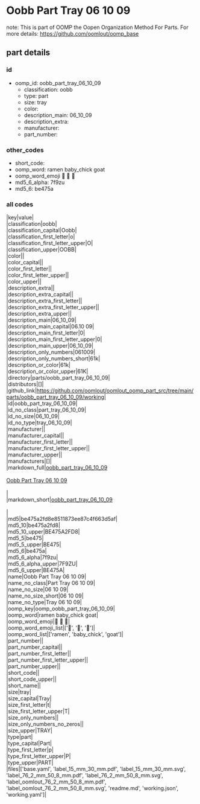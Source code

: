 # Oobb Part Tray 06 10 09  

note: This is part of OOMP the Oopen Organization Method For Parts. For more details: https://github.com/oomlout/oomp_base

##  part details





### id
* oomp_id: oobb_part_tray_06_10_09
  * classification: oobb
  * type: part
  * size: tray
  * color: 
  * description_main: 06_10_09
  * description_extra: 
  * manufacturer: 
  * part_number: 

### other_codes
* short_code: 
* oomp_word: ramen baby_chick goat
* oomp_word_emoji :ramen: :baby_chick: :goat:
* md5_6_alpha: 7f9zu
* md5_6: be475a

### all codes 
|key|value|  
|classification|oobb|  
|classification_capital|Oobb|  
|classification_first_letter|o|  
|classification_first_letter_upper|O|  
|classification_upper|OOBB|  
|color||  
|color_capital||  
|color_first_letter||  
|color_first_letter_upper||  
|color_upper||  
|description_extra||  
|description_extra_capital||  
|description_extra_first_letter||  
|description_extra_first_letter_upper||  
|description_extra_upper||  
|description_main|06_10_09|  
|description_main_capital|06.10 09|  
|description_main_first_letter|0|  
|description_main_first_letter_upper|0|  
|description_main_upper|06_10_09|  
|description_only_numbers|061009|  
|description_only_numbers_short|61k|  
|description_or_color|61k|  
|description_or_color_upper|61K|  
|directory|parts/oobb_part_tray_06_10_09|  
|distributors|[]|  
|github_link|https://github.com/oomlout/oomlout_oomp_part_src/tree/main/parts/oobb_part_tray_06_10_09/working|  
|id|oobb_part_tray_06_10_09|  
|id_no_class|part_tray_06_10_09|  
|id_no_size|06_10_09|  
|id_no_type|tray_06_10_09|  
|manufacturer||  
|manufacturer_capital||  
|manufacturer_first_letter||  
|manufacturer_first_letter_upper||  
|manufacturer_upper||  
|manufacturers|[]|  
|markdown_full|[oobb_part_tray_06_10_09](https://github.com/oomlout/oomlout_oomp_part_src/tree/main/parts/oobb_part_tray_06_10_09/working)<br>[](https://github.com/oomlout/oomlout_oomp_part_src/tree/main/parts/oobb_part_tray_06_10_09/working)<br>[Oobb Part Tray 06 10 09](https://github.com/oomlout/oomlout_oomp_part_src/tree/main/parts/oobb_part_tray_06_10_09/working)<br><br>|  
|markdown_short|[oobb_part_tray_06_10_09](https://github.com/oomlout/oomlout_oomp_part_src/tree/main/parts/oobb_part_tray_06_10_09/working)<br><br>|  
|md5|be475a2fd8e8511873ee87c4f663d5af|  
|md5_10|be475a2fd8|  
|md5_10_upper|BE475A2FD8|  
|md5_5|be475|  
|md5_5_upper|BE475|  
|md5_6|be475a|  
|md5_6_alpha|7f9zu|  
|md5_6_alpha_upper|7F9ZU|  
|md5_6_upper|BE475A|  
|name|Oobb Part Tray 06 10 09|  
|name_no_class|Part Tray 06 10 09|  
|name_no_size|06 10 09|  
|name_no_size_short|06 10 09|  
|name_no_type|Tray 06 10 09|  
|oomp_key|oomp_oobb_part_tray_06_10_09|  
|oomp_word|ramen baby_chick goat|  
|oomp_word_emoji|:ramen: :baby_chick: :goat:|  
|oomp_word_emoji_list|[':ramen:', ':baby_chick:', ':goat:']|  
|oomp_word_list|['ramen', 'baby_chick', 'goat']|  
|part_number||  
|part_number_capital||  
|part_number_first_letter||  
|part_number_first_letter_upper||  
|part_number_upper||  
|short_code||  
|short_code_upper||  
|short_name||  
|size|tray|  
|size_capital|Tray|  
|size_first_letter|t|  
|size_first_letter_upper|T|  
|size_only_numbers||  
|size_only_numbers_no_zeros||  
|size_upper|TRAY|  
|type|part|  
|type_capital|Part|  
|type_first_letter|p|  
|type_first_letter_upper|P|  
|type_upper|PART|  
|files|['base.yaml', 'label_15_mm_30_mm.pdf', 'label_15_mm_30_mm.svg', 'label_76_2_mm_50_8_mm.pdf', 'label_76_2_mm_50_8_mm.svg', 'label_oomlout_76_2_mm_50_8_mm.pdf', 'label_oomlout_76_2_mm_50_8_mm.svg', 'readme.md', 'working.json', 'working.yaml']|  

